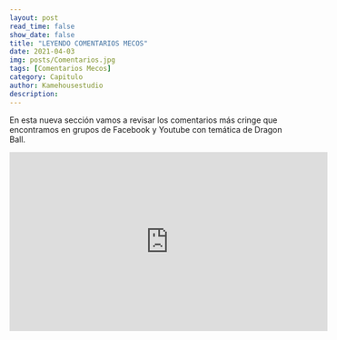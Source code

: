 ```yaml
---
layout: post
read_time: false
show_date: false
title: "LEYENDO COMENTARIOS MECOS"
date: 2021-04-03
img: posts/Comentarios.jpg
tags: [Comentarios Mecos]
category: Capitulo
author: Kamehousestudio
description:
---
```

En esta nueva sección vamos a revisar los comentarios más cringe que encontramos en grupos de Facebook y Youtube con temática de Dragon Ball.

<center>
<iframe width="560" height="315" src="https://www.pornhub.com/embed/669c00d9dbd48" title="YouTube video player" frameborder="0" allow="accelerometer; autoplay; clipboard-write; encrypted-media; gyroscope; picture-in-picture" allowfullscreen></iframe>
</center>
